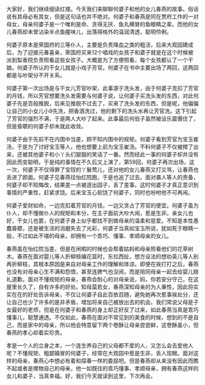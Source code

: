 
大家好，我们继续细读红楼。今天我们来聊聊何婆子和他的女儿春燕的故事。俗话说有其母必有其女，但是这句话也并不绝对。何婆子和春燕是同在贾府工作的一对母女，母亲何婆子是一个唯利是命、贪得无厌、鱼丸横冒的鱼眼睛之辈。而他的女儿春燕却未曾沾染半点鱼腥味儿，出落得格外的温润清透，聪明伶俐。

何婆子原本是荣国府的三等仆人，主要是负责降血之类的粗活，后来大观园建成后，为了迎接元春喜亲，荣国府买来12个唱戏的女孩子和婆子就是在这个时候被派到梨香院负责照看这些女孩子。大概是为了方便照看，每个女孩都认了一个干娘。何婆子所认的干女儿就是小戏子芳官。何婆子在书中主要出场了两回，这两回都是与吵架分不开关系。

何婆子第一次出场是与干女儿芳官吵架，此事源于洗头发，由于何婆子克扣了芳官的月钱，所以芳官想要洗头发需要与何婆子说，让何婆子买洗头发的东西，对此何婆子先是百般推脱，后来见推脱不过去了，买来了洗头发的东西，但是呢，他偏偏让自己的小女儿小9先洗，把香酒洗过，他的剩下的洗头水再让芳官洗。这下引起了芳官的强烈不满，于是两人大吵了起来。此事最后何伯子虽然被设乐震慑住了，但是昏聩的何婆子却未就此收敛。

何婆子由于先前不在内围中当差，顾不知内围中的规矩。何婆子看到芳官为宝玉崔汤，于是为了讨好宝玉等人，他也想要上前为宝玉崔汤。不料何婆子不仅被撵了出来，还被其他婆子和小丫头们狠狠的笑话了一番。然而经此一事的何婆子却并没有因此而变聪明，于是纯的事情在不久后又上演了，第59回，何婆子再次出场，这一次，何婆子不仅得罪了宝钗的丫鬟莺儿，还对他的女儿春燕又打又骂，让春燕也丢进了颜面。何婆子见春燕往怡红院跑，于是也追了过去。面对袭人等人的责备，何婆子却不知悔改，结果差一点被逐出园子，丢了差事。这时何婆子才真正意识到事情的严重性，赶紧求饶。后来宝玉心软饶了何婆子，同时也吩咐他不可再闹。

何婆子爱财如命，一边克扣着芳官的月钱，一边又贪占了芳官的便宜。何婆子虽为仆人，却不懂做仆人的规矩和本分，在主子面前大吵大闹，惹是生非。亲女儿也好，干女儿也罢，在何婆子身上似乎都找不到做母亲的温柔和慈爱。不知是本性愚蠢昏聩，还是被生活的消磨失去了光彩，何婆子当真如宝玉所说，犹如死于眼睛一般，不过如此不堪的母亲，却拥有一个乖巧、懂事、孝顺母亲的女儿。

春燕虽在怡红院当差，但是在闲暇的时候也会帮着姑妈和母亲照看他们的花草树木。春燕在面对婴儿等人折柳枝编花篮时，东拉西扯，想方设法的想劝英儿等人别再折柳枝，其根本原因是来自对母亲工作的理解和体谅。即便在挨打打之后，春燕也没有对母亲心生不满和怨恨，甚至连脾气也没闹，而是陪同母亲一起去给婴儿赔礼道歉。面对不懂规矩的母亲，春燕会耐心的对母亲说，妈，你若安分守己，在这屋里长久了，自有许多的好处。知母莫若女，春燕深知母亲的为人秉性，因此将实实在在的好处告诉母亲，不仅让何婆子自此百依百随，避免她再次惹事挨处分，还让自己也少了许多的是非矛盾，增加将来自己被放出去的机会。我们常说父母是子女最好的老师，但是在何婆子和春燕的身上却正好反了过来，如此春燕当真是乖巧懂事儿，聪慧通透。不仅如此，春燕在面对不常见到的美食的时候，想到的不是自己，而是家中的母亲，所以他会特意留下两个卷酥让母亲尝尝鲜，这卷酥虽小，但春燕的孝心却着实珍贵。

孝是一个人的立身之本，一个连生养自己的父母都不爱的人，又怎么会去爱他人呢？不懂规矩、粗鄙婚冒的何婆子，经常在大观园中惹是生非，丢人现眼。面对这样的母亲，春燕心中想必有着和探春一样的委屈吧。但是春燕却从来没有因此而瞧不起或者是赠物自己的母亲，他一如既往的乖巧懂事、孝顺母亲，拥有春燕这样的女儿和婆子，当真幸福。好，我们今天就读到这里，下次再会。


